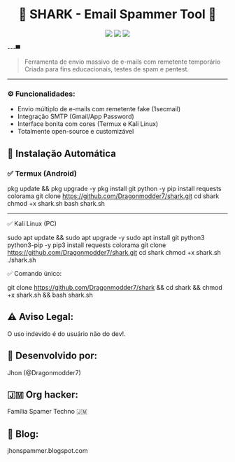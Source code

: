 <h1 align="center">
  🦈 SHARK - Email Spammer Tool 🦈  
</h1>

<p align="center">
  <img src="https://img.shields.io/badge/Dragonmodder7-Família%20Spamer-red?style=flat-square" />
  <img src="https://img.shields.io/badge/Status-Ativo-brightgreen?style=flat-square" />
  <img src="https://img.shields.io/badge/Licença-MIT-blue?style=flat-square" />
</p>

---▀

> Ferramenta de envio massivo de e-mails com remetente temporário  
> Criada para fins educacionais, testes de spam e pentest.

---

### ⚙️ Funcionalidades:
- Envio múltiplo de e-mails com remetente fake (1secmail)
- Integração SMTP (Gmail/App Password)
- Interface bonita com cores (Termux e Kali Linux)
- Totalmente open-source e customizável

## 🚀 Instalação Automática

### ✅ Termux (Android)

pkg update && pkg upgrade -y
pkg install git python -y
pip install requests colorama
git clone https://github.com/Dragonmodder7/shark.git
cd shark
chmod +x shark.sh
bash shark.sh


---

✅ Kali Linux (PC)

sudo apt update && sudo apt upgrade -y
sudo apt install git python3 python3-pip -y
pip3 install requests colorama
git clone https://github.com/Dragonmodder7/shark.git
cd shark
chmod +x shark.sh
./shark.sh


✅ Comando único:

git clone https://github.com/Dragonmodder7/shark && cd shark && chmod +x shark.sh && bash shark.sh

## ⚠️ Aviso Legal:

O uso indevido é do usuário não do dev!.

## 👑 Desenvolvido por:

Jhon (@Dragonmodder7)

## 🇯🇲 Org hacker:
Família Spamer Techno 🇯🇲

## 🦅 Blog:
jhonspammer.blogspot.com


